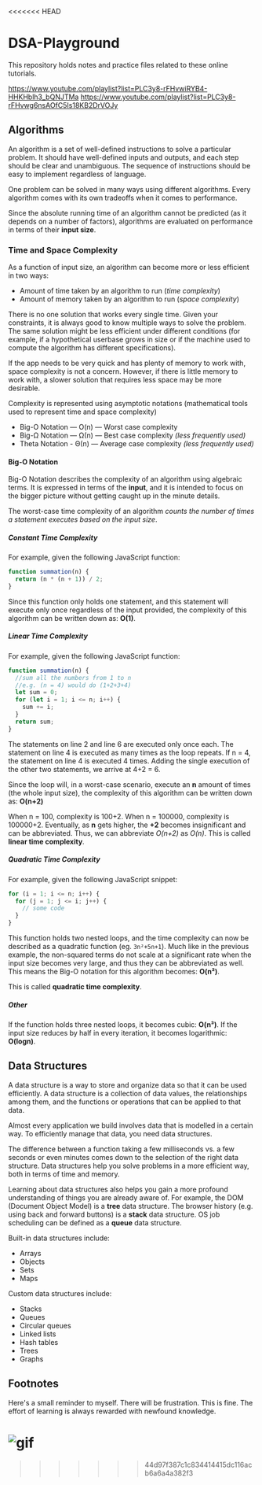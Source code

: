 <<<<<<< HEAD

# DSA-Playground

This repository holds notes and practice files related to these online tutorials.

https://www.youtube.com/playlist?list=PLC3y8-rFHvwiRYB4-HHKHblh3_bQNJTMa
https://www.youtube.com/playlist?list=PLC3y8-rFHvwg6nsAOfC5Is18KB2DrVOJy

## Algorithms

An algorithm is a set of well-defined instructions to solve a particular problem.
It should have well-defined inputs and outputs, and each step should be clear and unambiguous.
The sequence of instructions should be easy to implement regardless of language.

One problem can be solved in many ways using different algorithms.
Every algorithm comes with its own tradeoffs when it comes to performance.

Since the absolute running time of an algorithm cannot be predicted (as it depends on a number of factors), algorithms are evaluated on performance in terms of their **input size**.

### Time and Space Complexity

As a function of input size, an algorithm can become more or less efficient in two ways:

- Amount of time taken by an algorithm to run (_time complexity_)
- Amount of memory taken by an algorithm to run (_space complexity_)

There is no one solution that works every single time. Given your constraints, it is always good to know multiple ways to solve the problem. The same solution might be less efficient under different conditions (for example, if a hypothetical userbase grows in size or if the machine used to compute the algorithm has different specifications).

If the app needs to be very quick and has plenty of memory to work with, space complexity is not a concern. However, if there is little memory to work with, a slower solution that requires less space may be more desirable.

Complexity is represented using asymptotic notations (mathematical tools used to represent time and space complexity)

- Big-O Notation — O(n) — Worst case complexity
- Big-Ω Notation — Ω(n) — Best case complexity _(less frequently used)_
- Theta Notation - Θ(n) — Average case complexity _(less frequently used)_

#### Big-O Notation

Big-O Notation describes the complexity of an algorithm using algebraic terms. It is expressed in terms of the **input**, and it is intended to focus on the bigger picture without getting caught up in the minute details.

The worst-case time complexity of an algorithm _counts the number of times a statement executes based on the input size_.

##### Constant Time Complexity

For example, given the following JavaScript function:

```javascript
function summation(n) {
  return (n * (n + 1)) / 2;
}
```

Since this function only holds one statement, and this statement will execute only once regardless of the input provided, the complexity of this algorithm can be written down as:
**O(1)**.

##### Linear Time Complexity

For example, given the following JavaScript function:

```javascript
function summation(n) {
  //sum all the numbers from 1 to n
  //e.g. (n = 4) would do (1+2+3+4)
  let sum = 0;
  for (let i = 1; i <= n; i++) {
    sum += i;
  }
  return sum;
}
```

The statements on line 2 and line 6 are executed only once each.
The statement on line 4 is executed as many times as the loop repeats.
If n = 4, the statement on line 4 is executed 4 times.
Adding the single execution of the other two statements, we arrive at 4+2 = 6.

Since the loop will, in a worst-case scenario, execute an **n** amount of times (the whole input size), the complexity of this algorithm can be written down as:
**O(n+2)**

When n = 100, complexity is 100+2.
When n = 100000, complexity is 100000+2.
Eventually, as **n** gets higher, the **+2** becomes insignificant and can be abbreviated.
Thus, we can abbreviate _O(n+2)_ as _O(n)_.
This is called **linear time complexity**.

##### Quadratic Time Complexity

For example, given the following JavaScript snippet:

```javascript
for (i = 1; i <= n; i++) {
  for (j = 1; j <= i; j++) {
    // some code
  }
}
```

This function holds two nested loops, and the time complexity can now be described as a quadratic function (eg. `3n²+5n+1`).
Much like in the previous example, the non-squared terms do not scale at a significant rate when the input size becomes very large, and thus they can be abbreviated as well. This means the Big-O notation for this algorithm becomes:
**O(n²)**.

This is called **quadratic time complexity**.

##### Other

If the function holds three nested loops, it becomes cubic: **O(n³)**.
If the input size reduces by half in every iteration, it becomes logarithmic: **O(logn)**.

## Data Structures

A data structure is a way to store and organize data so that it can be used efficiently.
A data structure is a collection of data values, the relationships among them, and the functions or operations that can be applied to that data.

Almost every application we build involves data that is modelled in a certain way.
To efficiently manage that data, you need data structures.

The difference between a function taking a few milliseconds vs. a few seconds or even minutes comes down to the selection of the right data structure.
Data structures help you solve problems in a more efficient way, both in terms of time and memory.

Learning about data structures also helps you gain a more profound understanding of things you are already aware of.
For example, the DOM (Document Object Model) is a **tree** data structure.
The browser history (e.g. using back and forward buttons) is a **stack** data structure.
OS job scheduling can be defined as a **queue** data structure.

Built-in data structures include:

- Arrays
- Objects
- Sets
- Maps

Custom data structures include:

- Stacks
- Queues
- Circular queues
- Linked lists
- Hash tables
- Trees
- Graphs

## Footnotes

Here's a small reminder to myself.
There will be frustration. This is fine.
The effort of learning is always rewarded with newfound knowledge.

# ![gif](https://media0.giphy.com/media/l49JKCSoloVTGjmWQ/giphy.gif?cid=ecf05e47rsp1kiq57sgs1430vwyckzc8ln84hol1qpfj86uh&rid=giphy.gif&ct=g)


> > > > > > > 44d97f387c1c834414415dc116acb6a6a4a382f3
